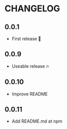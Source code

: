 # CHANGELOG

## 0.0.1

- First release 🎉

## 0.0.9

- Useable release 🔥

## 0.0.10

- Improve README

## 0.0.11

- Add README.md at npm
